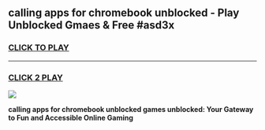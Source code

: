 
## calling apps for chromebook unblocked - Play Unblocked Gmaes & Free #asd3x
<h3>
<a href="https://news.freeplayer.one?title=calling_apps_for_chromebook_unblocked&ref=24F">CLICK TO PLAY</a></h3>
<hr>

<h3>
<a href="https://news.freeplayer.one?title=calling_apps_for_chromebook_unblocked&ref=24F">CLICK 2 PLAY</a>
  
</h3>

<a href="https://news.freeplayer.one?title=calling_apps_for_chromebook_unblocked&ref=24F/"><img src="https://clearcache.store/games.png"></a>


**calling apps for chromebook unblocked games unblocked: Your Gateway to Fun and Accessible Online Gaming**

